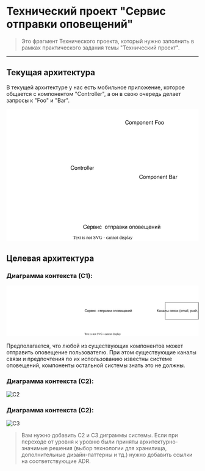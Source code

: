 # Технический проект "Сервис отправки оповещений"

> Это фрагмент Технического проекта, который нужно заполнить в рамках практического задания темы "Технический проект".
---

## Текущая архитектура

В текущей архитектуре у нас есть мобильное приложение, которое общается с компонентом "Controller", а он в свою очередь делает запросы к "Foo" и "Bar".

![alt text](static/current_arch.svg)


## Целевая архитектура

### Диаграмма контекста (C1):
![C1](static/c1.svg)

Предполагается, что любой из существующих компонентов может отправить оповещение пользователю. При этом существующие каналы связи и предпочтения по их использованию известны системе оповещений, компоненты остальной системы знать это не должны.

### Диаграмма контекста (C2):
![С2](/static/c2.png)

### Диаграмма контекста (C2):
![С3](/static/c3.png)
> Вам нужно добавить C2 и C3 диграммы системы. Если при переходе от уровня к уровню были приняты архитектурно-значимые решения (выбор технологии для хранилища, дополнительные дизайн-паттерны и тд.) нужно добавить ссылки на соответствующие ADR.
